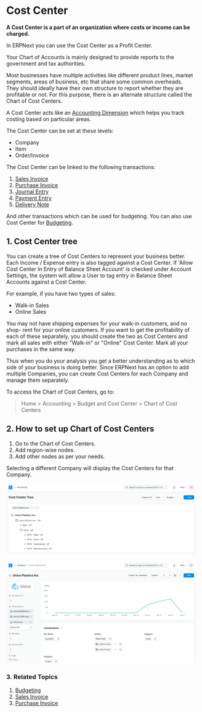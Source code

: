 
# Cost Center



**A Cost Center is a part of an organization where costs or income can be charged.**


In ERPNext you can use the Cost Center as a Profit Center.


Your Chart of Accounts is mainly designed to provide reports to the government and tax authorities.


Most businesses have multiple activities like different product lines, market segments, areas of business, etc that share some common overheads. They should ideally have their own structure to report whether they
are profitable or not. For this purpose, there is an alternate structure called the Chart of Cost Centers.


A Cost Center acts like an [Accounting Dimension](/docs/en/accounts/accounting-dimensions) which helps you track costing based on particular areas.


The Cost Center can be set at these levels:


* Company
* Item
* Order/Invoice


The Cost Center can be linked to the following transactions:


1. [Sales Invoice](/docs/en/accounts/sales-invoice)
2. [Purchase Invoice](/docs/en/accounts/purchase-invoice)
3. [Journal Entry](/docs/en/accounts/journal-entry)
4. [Payment Entry](/docs/en/accounts/payment-entry)
5. [Delivery Note](/docs/en/stock/delivery-note)


And other transactions which can be used for budgeting. You can also use Cost Center for [Budgeting](/docs/en/accounts/budgeting).


## 1. Cost Center tree


You can create a tree of Cost Centers to represent your business better. Each
Income / Expense entry is also tagged against a Cost Center. If 'Allow Cost Center In Entry of Balance Sheet Account' is checked under Account Settings, the system will allow a User to tag entry in Balance Sheet Accounts against a Cost Center.


For example, if you have two types of sales:


* Walk-in Sales
* Online Sales


You may not have shipping expenses for your walk-in customers, and no shop-
rent for your online customers. If you want to get the profitability of each
of these separately, you should create the two as Cost Centers and mark all
sales with either "Walk-in" or "Online" Cost Center. Mark all your purchases in the
same way.


Thus when you do your analysis you get a better understanding as to which side
of your business is doing better. Since ERPNext has an option to add multiple
Companies, you can create Cost Centers for each Company and manage them
separately.


To access the Chart of Cost Centers, go to:
> Home > Accounting > Budget and Cost Center > Chart of Cost Centers


## 2. How to set up Chart of Cost Centers


1. Go to the Chart of Cost Centers.
2. Add region-wise nodes.
3. Add other nodes as per your needs.


Selecting a different Company will display the Cost Centers for that Company.


![Cost Center](/files/chart-of-cost-center.png)


![Chart of Cost Centers](/files/company-master.png)


### 3. Related Topics


1. [Budgeting](/docs/en/accounts/budgeting)
2. [Sales Invoice](/docs/en/accounts/sales-invoice)
3. [Purchase Invoice](/docs/en/accounts/purchase-invoice)




